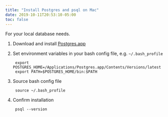 ```yaml
---
title: "Install Postgres and psql on Mac"
date: 2019-10-11T20:53:10-05:00
toc: false
---
```


For your local database needs.

<!--more-->

1. Download and install [Postgres.app](https://postgresapp.com/)
1. Set environment variables in your bash config file, e.g. `~/.bash_profile`

        export POSTGRES_HOME=/Applications/Postgres.app/Contents/Versions/latest
        export PATH=$POSTGRES_HOME/bin:$PATH

1. Source bash config file

        source ~/.bash_profile

1. Confirm installation

        psql --version
